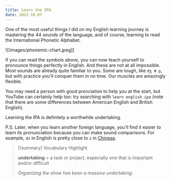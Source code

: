 ```yaml
---
title: Learn the IPA
date: 2022-10-07
---
```


One of the most useful things I did on my English learning journey is mastering the 44 sounds of the language, and of course, learning to read the International Phonetic Alphabet.

![[images/phonemic-chart.jpeg]]

If you can read the symbols above, you can now teach yourself to pronounce things perfectly in English. And these are not at all impossible. Most sounds are already quite familiar to you. Some are tough, like `dʒ θ p`, but with practice you'll conquer them in no time. Our muscles are amazingly flexible.

You may need a person with good pronciation to help you at the start, but YouTube can certainly help too: try searching with `learn english ipa` (note that there are some differences between American English and British English).

Learning the IPA is definitely a worthwhile undertaking.

P.S. Later, when you learn another foreign language, you'll find it easier to learn its pronunciation because you can make sound comparisons. For example, `dz` in English is pretty close to `z` in [Chinese](https://youtu.be/Pmk6Dp08udw?t=108).

> [!summary] Vocabulary Highlight
>
> **undertaking** = a task or project, especially one that is important and/or difficult
>
> _Organizing the show has been a massive undertaking._
